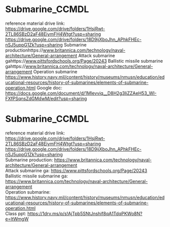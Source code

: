 # Submarine_CCMDL
reference material drive link:
https://drive.google.com/drive/folders/1HsjRwt-2TL86SBzD2aF48EiymFH4Wtgt?usp=sharing  https://drive.google.com/drive/folders/18D9ijXboJhn_APhkFHEc-nSJ5uppG1Zk?usp=sharing
Submarine productionhttps://www.britannica.com/technology/naval-architecture/General-arrangement
Attack submarine gahttps://www.pittsfordschools.org/Page/20243
Ballistic missile submarine gahttps://www.britannica.com/technology/naval-architecture/General-arrangement
Operation submarine https://www.history.navy.mil/content/history/museums/nmusn/education/educational-resources/history-of-submarines/elements-of-submarine-operation.html
Google doc: https://docs.google.com/document/d/1Mlevviq__D8H2g3IiZZAeH53_WI-FXfPSqnsZdGMdwM/edit?usp=sharing

# Submarine_CCMDL<br/>
reference material drive link:<br/>
https://drive.google.com/drive/folders/1HsjRwt-2TL86SBzD2aF48EiymFH4Wtgt?usp=sharing  https://drive.google.com/drive/folders/18D9ijXboJhn_APhkFHEc-nSJ5uppG1Zk?usp=sharing<br/>
Submarine production: https://www.britannica.com/technology/naval-architecture/General-arrangement<br/>
Attack submarine ga: https://www.pittsfordschools.org/Page/20243<br/>
Ballistic missile submarine ga: https://www.britannica.com/technology/naval-architecture/General-arrangement<br/>
Operation submarine: https://www.history.navy.mil/content/history/museums/nmusn/education/educational-resources/history-of-submarines/elements-of-submarine-operation.html<br/>
Class ppt: https://1drv.ms/p/s!AjTpb5SNtJnshif8qA1TdqPKWo8N?e=ltWmgW
